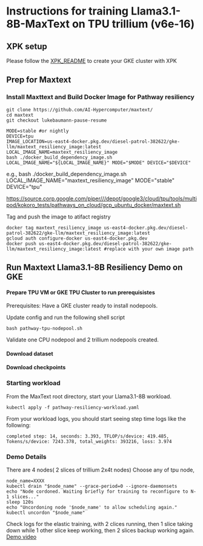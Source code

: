 # Instructions for training Llama3.1-8B-MaxText on TPU trillium (v6e-16)

## XPK setup
Please follow the [XPK_README](https://github.com/AI-Hypercomputer/tpu-recipes/blob/main/training/trillium/XPK_README.md) to create your GKE cluster with XPK

## Prep for Maxtext

### Install Maxttext and Build Docker Image for Pathway resiliency
```
git clone https://github.com/AI-Hypercomputer/maxtext/
cd maxtext
git checkout lukebaumann-pause-resume

MODE=stable #or nightly
DEVICE=tpu
IMAGE_LOCATION=us-east4-docker.pkg.dev/diesel-patrol-382622/gke-llm/maxtext_resiliency_image:latest
LOCAL_IMAGE_NAME=maxtext_resiliency_image
bash ./docker_build_dependency_image.sh LOCAL_IMAGE_NAME="${LOCAL_IMAGE_NAME}" MODE="$MODE" DEVICE="$DEVICE"
```

e.g., bash ./docker_build_dependency_image.sh LOCAL_IMAGE_NAME="maxtext_resiliency_image" MODE="stable" DEVICE="tpu"

https://source.corp.google.com/piper///depot/google3/cloud/tpu/tools/multipod/kokoro_tests/pathways_on_cloud/gcp_ubuntu_docker/maxtext.sh

Tag and push the image to atifact registry
```
docker tag maxtext_resiliency_image us-east4-docker.pkg.dev/diesel-patrol-382622/gke-llm/maxtext_resiliency_image:latest
gcloud auth configure-docker us-east4-docker.pkg.dev
docker push us-east4-docker.pkg.dev/diesel-patrol-382622/gke-llm/maxtext_resiliency_image:latest #replace with your own image path
```

## Run Maxtext Llama3.1-8B Resiliency Demo on GKE


#### Prepare TPU VM or GKE TPU Cluster to run prerequisistes
Prerequisites:
Have a GKE cluster ready to install nodepools. 

Update config and run the following shell script
```
bash pathway-tpu-nodepool.sh
```

Validate one CPU nodepool and 2 trillium nodepools created. 
#### Download dataset



#### Download checkpoints

### Starting workload

From the MaxText root directory, start your Llama3.1-8B workload.
```
kubectl apply -f pathway-resiliency-workload.yaml
```

From your workload logs, you should start seeing step time logs like the following:
```
completed step: 14, seconds: 3.393, TFLOP/s/device: 419.485, Tokens/s/device: 7243.378, total_weights: 393216, loss: 3.974
```

### Demo Details

There are 4 nodes( 2 slices of trillium 2x4t nodes) 
Choose any of tpu node, 
```
node_name=XXXX
kubectl drain "$node_name" --grace-period=0 --ignore-daemonsets
echo "Node cordoned. Waiting briefly for training to reconfigure to N-1 slices..."
sleep 120s
echo "Uncordoning node '$node_name' to allow scheduling again."
kubectl uncordon "$node_name"
```
Check logs for the elastic training, with 2 clices running, then 1 slice taking down while 1 other slice keep working, then 2 slices backup working again.
[Demo video](https://drive.google.com/corp/drive/folders/1gqEHIQeAo9lWnYUShZaXjt1h3Q3Ptkhj) 